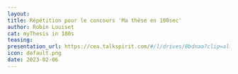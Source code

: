 ```yaml
---
layout:
title: Répétition pour le concours 'Ma thèse en 180sec'
author: Robin Louiset
cat: myThesis in 180s
teasing: 
presentation_url: https://cea.talkspirit.com/#/l/drives/8bdnaa?clip=all&type=drive
icon: default.png
date: 2023-02-06
---
```

